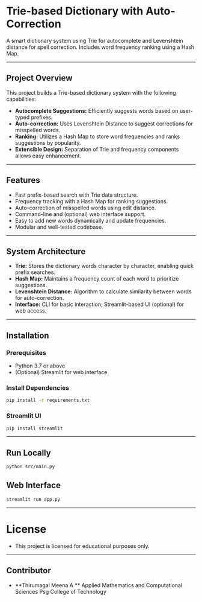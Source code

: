 # Trie-based Dictionary with Auto-Correction

A smart dictionary system using Trie for autocomplete and Levenshtein distance for spell correction. Includes word frequency ranking using a Hash Map.

---

## Project Overview

This project builds a Trie-based dictionary system with the following capabilities:

- **Autocomplete Suggestions:** Efficiently suggests words based on user-typed prefixes.
- **Auto-correction:** Uses Levenshtein Distance to suggest corrections for misspelled words.
- **Ranking:** Utilizes a Hash Map to store word frequencies and ranks suggestions by popularity.
- **Extensible Design:** Separation of Trie and frequency components allows easy enhancement.

---

## Features

- Fast prefix-based search with Trie data structure.
- Frequency tracking with a Hash Map for ranking suggestions.
- Auto-correction of misspelled words using edit distance.
- Command-line and (optional) web interface support.
- Easy to add new words dynamically and update frequencies.
- Modular and well-tested codebase.

---


## System Architecture

- **Trie:** Stores the dictionary words character by character, enabling quick prefix searches.
- **Hash Map:** Maintains a frequency count of each word to prioritize suggestions.
- **Levenshtein Distance:** Algorithm to calculate similarity between words for auto-correction.
- **Interface:** CLI for basic interaction; Streamlit-based UI (optional) for web access.

---

## Installation

### Prerequisites
- Python 3.7 or above
- (Optional) Streamlit for web interface

### Install Dependencies

```bash
pip install -r requirements.txt
```

### Streamlit UI

```bash
pip install streamlit
```

---

## Run Locally

```bash
python src/main.py
```

## Web Interface

```bash
streamlit run app.py
```

---

# License
- This project is licensed for educational purposes only.

---

## Contributor

- **Thirumagal Meena A ** 
  Applied Mathematics and Computational Sciences
  Psg College of Technology